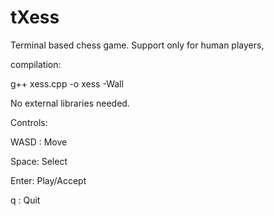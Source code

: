 tXess
=====

Terminal based chess game. Support only for human players,

compilation:

g++ xess.cpp -o xess -Wall

No external libraries needed.

Controls:

WASD :  Move

Space:  Select

Enter:  Play/Accept

q    :  Quit

